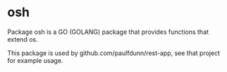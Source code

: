 # osh 
Package osh is a GO (GOLANG) package that provides functions that extend os.

This package is used by github.com/paulfdunn/rest-app, see that project for example usage.